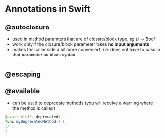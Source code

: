 # Annotations in Swift


## @autoclosure
* used in method paramters that are of closure/block type, *eg () -> Bool*
* work only if the closure/block parameter takes **no input arguments**
* makes the caller side a bit more convenient, i.e. does not have to pass in that parameter as block syntax

```swift


```


## @escaping

## @available

* can be used to deprecate methods (you will receive a warning where the method is called)
```swift
@available(*, deprecated)
func myDeprecatedMethod() { 
// ...
}
```
